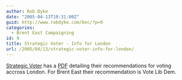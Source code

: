 ```yaml
---
author: Rob Dyke
date: "2005-04-13T10:31:00Z"
guid: http://www.robdyke.com/bec/?p=9
categories:
  - Brent East Campaigning
id: 9
title: Strategic Voter - Info for London
url: /2005/04/13/strategic-voter-info-for-london/
---
```

[Strategic Voter](http://strategicvoter.org.uk) has a [PDF](http://strategicvoter.org.uk/download/LSV_leaflet.pdf) detailing their recommendations for voting accross London. For Brent East their recommendation is Vote Lib Dem.